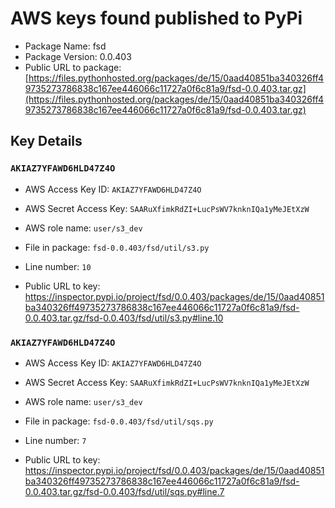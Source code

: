 # AWS keys found published to PyPi

* Package Name: fsd
* Package Version: 0.0.403
* Public URL to package: [https://files.pythonhosted.org/packages/de/15/0aad40851ba340326ff49735273786838c167ee446066c11727a0f6c81a9/fsd-0.0.403.tar.gz](https://files.pythonhosted.org/packages/de/15/0aad40851ba340326ff49735273786838c167ee446066c11727a0f6c81a9/fsd-0.0.403.tar.gz)

## Key Details

### `AKIAZ7YFAWD6HLD47Z4O`

* AWS Access Key ID: `AKIAZ7YFAWD6HLD47Z4O`
* AWS Secret Access Key: `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` 
* AWS role name: `user/s3_dev`
* File in package: `fsd-0.0.403/fsd/util/s3.py`
* Line number: `10`

* Public URL to key: https://inspector.pypi.io/project/fsd/0.0.403/packages/de/15/0aad40851ba340326ff49735273786838c167ee446066c11727a0f6c81a9/fsd-0.0.403.tar.gz/fsd-0.0.403/fsd/util/s3.py#line.10



### `AKIAZ7YFAWD6HLD47Z4O`

* AWS Access Key ID: `AKIAZ7YFAWD6HLD47Z4O`
* AWS Secret Access Key: `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` 
* AWS role name: `user/s3_dev`
* File in package: `fsd-0.0.403/fsd/util/sqs.py`
* Line number: `7`

* Public URL to key: https://inspector.pypi.io/project/fsd/0.0.403/packages/de/15/0aad40851ba340326ff49735273786838c167ee446066c11727a0f6c81a9/fsd-0.0.403.tar.gz/fsd-0.0.403/fsd/util/sqs.py#line.7


